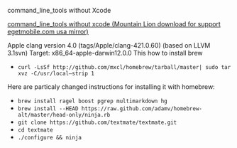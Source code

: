 command_line_tools without Xcode

[command_line_tools without xcode (Mountain Lion download for support egetmobile.com usa mirror)](http://wsc.egetmobile.com/command_line_tools_for_xcode_os_x_mountain_lion_aug_2012.dmg)

Apple clang version 4.0 (tags/Apple/clang-421.0.60) (based on LLVM 3.1svn)
Target: x86_64-apple-darwin12.0.0
This how to install brew

* `curl -LsSf http://github.com/mxcl/homebrew/tarball/master| sudo tar xvz -C/usr/local–strip 1 `

Here are particaly changed instructions for installing it with homebrew:

* `brew install ragel boost pgrep multimarkdown hg`
* `brew install --HEAD https://raw.github.com/adamv/homebrew-alt/master/head-only/ninja.rb`
* `git clone https://github.com/textmate/textmate.git`
* `cd textmate`
* `./configure && ninja`